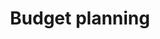 ---
title: Budget planning
longTitle: 'Budget planning'
tags:
- gccommon
french:
- "[[Planification budgetaire]]"
usedFor:
- "[[Budgeting]]"
---